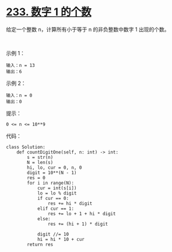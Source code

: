 # [233. 数字 1 的个数](https://leetcode.cn/problems/number-of-digit-one/)

给定一个整数 n，计算所有小于等于 n 的非负整数中数字 1 出现的个数。

 

示例 1：
```
输入：n = 13
输出：6
```
示例 2：
```
输入：n = 0
输出：0
```

提示：
```
0 <= n <= 10**9
```

代码：
```python3
class Solution:
    def countDigitOne(self, n: int) -> int:
        s = str(n)
        N = len(s)
        hi, lo, cur = 0, n, 0
        digit = 10**(N - 1)
        res = 0
        for i in range(N):
            cur = int(s[i])
            lo = lo % digit
            if cur == 0:
                res += hi * digit
            elif cur == 1:
                res += lo + 1 + hi * digit
            else:
                res += (hi + 1) * digit
            
            digit //= 10
            hi = hi * 10 + cur
        return res
```